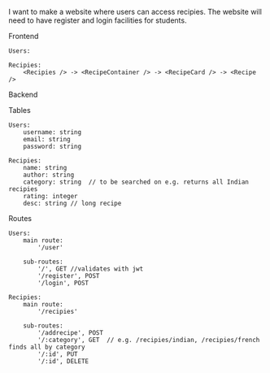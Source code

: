 I want to make a website where users can access recipies.
The website will need to have register and login facilities
for students.

Frontend

    Users:

    Recipies:
        <Recipies /> -> <RecipeContainer /> -> <RecipeCard /> -> <Recipe />

Backend

Tables

    Users:
        username: string
        email: string
        password: string

    Recipies:
        name: string
        author: string
        category: string  // to be searched on e.g. returns all Indian recipies
        rating: integer
        desc: string // long recipe

Routes

    Users:
        main route:
            '/user'

        sub-routes:
            '/', GET //validates with jwt
            '/register', POST
            '/login', POST

    Recipies:
        main route:
            '/recipies'

        sub-routes:
            '/addrecipe', POST
            '/:category', GET  // e.g. /recipies/indian, /recipies/french  finds all by category
            '/:id', PUT
            '/:id', DELETE
